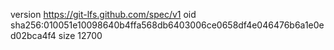 version https://git-lfs.github.com/spec/v1
oid sha256:010051e10098640b4ffa568db6403006ce0658df4e046476b6a1e0ed02bca4f4
size 12700
